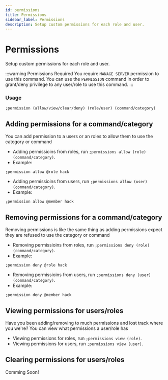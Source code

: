 ```yaml
---
id: permissions
title: Permissions
sidebar_label: Permissions
description: Setup custom permissions for each role and user.
---
```


# Permissions
Setup custom permissions for each role and user.

:::warning Permissions Required
You require `MANAGE SERVER` permission to use this command. You can use the `PERMISSION` command in order to grant/deny privilege to any user/role to use this command.
:::

### Usage
```
;permission (allow/view/clear/deny) (role/user) (command/category)
```

## Adding permissions for a command/category
You can add permission to a users or an roles to allow them to use the category or command
 - Adding permissioins from roles, run `;permissions allow (role) (command/category)`.
 - Example:
 ```
;permission allow @role hack
```
 - Adding permissioins from users, run `;permissions allow (user) (command/category)`.
 - Example:
 ```
;permission allow @member hack
```

## Removing permissions for a command/category
Removing permissions is like the same thing as adding permissions expect they are refused to use the category or command
 - Removing permissioins from roles, run `;permissions deny (role) (command/category)`.
 - Example:
 ```
;permission deny @role hack
```
 - Removing permissioins from users, run `;permissions deny (user) (command/category)`.
 - Example:
 ```
;permission deny @member hack
```

## Viewing permissions for users/roles
Have you been adding/removing to much permissions and lost track where you we're? You can view what permissions a user/role has
- Viewing permissions for roles, run `;permissions view (role)`.
- Viewing permissions for users, run `;permissions view (user)`.

## Clearing permissions for users/roles
Comming Soon!
